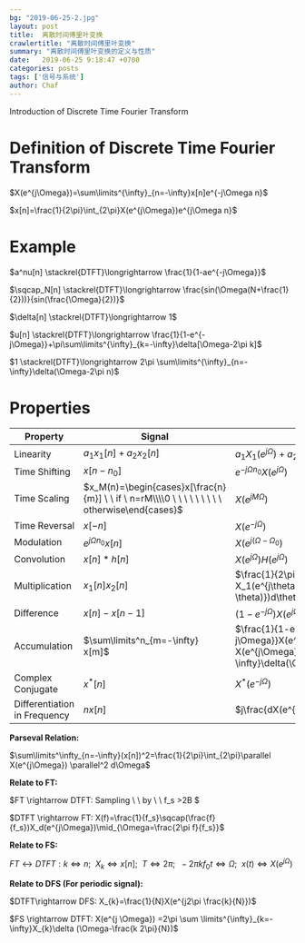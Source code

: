 ```yaml
---
bg: "2019-06-25-2.jpg"
layout: post
title:  离散时间傅里叶变换
crawlertitle: "离散时间傅里叶变换"
summary: "离散时间傅里叶变换的定义与性质"
date:   2019-06-25 9:18:47 +0700
categories: posts
tags: ['信号与系统']
author: Chaf
---
```


Introduction of Discrete Time Fourier Transform

# Definition of Discrete Time Fourier Transform

$X(e^{j\Omega})=\sum\limits^{\infty}_{n=-\infty}x[n]e^{-j\Omega n}$

$x[n]=\frac{1}{2\pi}\int_{2\pi}X(e^{j\Omega})e^{j\Omega n}$

# Example

$a^nu[n] \stackrel{DTFT}\longrightarrow \frac{1}{1-ae^{-j\Omega}}$

$\sqcap_N[n] \stackrel{DTFT}\longrightarrow \frac{sin(\Omega(N+\frac{1}{2}))}{sin(\frac{\Omega}{2})}$

$\delta[n] \stackrel{DTFT}\longrightarrow 1$

$u[n] \stackrel{DTFT}\longrightarrow \frac{1}{1-e^{-j\Omega}}+\pi\sum\limits^{\infty}_{k=-\infty}\delta[\Omega-2\pi k]$

$1 \stackrel{DTFT}\longrightarrow 2\pi \sum\limits^{\infty}_{n=-\infty}\delta(\Omega-2\pi n)$

# Properties

| Property                     | Signal                                                       | DTFT                                                         |
| ---------------------------- | ------------------------------------------------------------ | ------------------------------------------------------------ |
| Linearity                    | $a_1x_1[n]+a_2x_2[n]$                                        | $a_1X_1(e^{j\Omega})+a_2X_2(e^{j\Omega})$                    |
| Time Shifting                | $x[n-n_0]$                                                   | $e^{-j\Omega n_0}X(e^{j\Omega})$                             |
| Time Scaling                 | $x_M(n)=\begin{cases}x[\frac{n}{m}] \ \ if \ n=rM\\\\0 \ \ \ \ \ \ \ \ \ otherwise\end{cases}$ | $X(e^{jM\Omega})$                                            |
| Time Reversal                | $x[-n]$                                                      | $X(e^{-j\Omega})$                                            |
| Modulation                   | $e^{j\Omega n_0}x[n]$                                        | $X(e^{j(\Omega-\Omega_0})$                                   |
| Convolution                  | $x[n]\ast h[n]$                                              | $X(e^{j\Omega})H(e^{j\Omega})$                               |
| Multiplication               | $x_1[n]x_2[n]$                                               | $\frac{1}{2\pi} \int_{2\pi} X_1(e^{j\theta})X_2(e^{j(\Omega-\theta)})d\theta$ |
| Difference                   | $x[n]-x[n-1]$                                                | $(1-e^{-j\Omega})X(e^{j\Omega})$                             |
| Accumulation                 | $\sum\limits^n_{m=-\infty} x[m]$                             | $\frac{1}{1-e^{-j\Omega}}X(e^{j\Omega})+\pi X(e^{j\Omega})\sum\limits^{\infty}_{k=-\infty}\delta(\Omega-2\pi k)$ |
| Complex Conjugate            | $x^*[n]$                                                     | $X^*(e^{-j\Omega})$                                          |
| Differentiation in Frequency | $nx[n]$                                                      | $j\frac{dX(e^{j\Omega})}{d\Omega}$                           |

**Parseval Relation:**

$\sum\limits^\infty_{n=-\infty}(x[n])^2=\frac{1}{2\pi}\int_{2\pi}\parallel X(e^{j\Omega}) \parallel^2 d\Omega$

**Relate to FT:**

$FT \rightarrow DTFT: Sampling \ \ by \ \ f_s >2B $

$DTFT \rightarrow FT: X(f)=\frac{1}{f_s}\sqcap(\frac{f}{f_s})X_d(e^{j\Omega})\mid_{\Omega=\frac{2\pi f}{f_s}}$ 

**Relate to FS:**

$FT \longleftrightarrow DTFT: k\Longleftrightarrow n;\ \ X_k\Longleftrightarrow x[n];\ \ T \Longleftrightarrow 2\pi; \ \ -2\pi k f_0t \Longleftrightarrow \Omega; \ \ x(t) \Longleftrightarrow X(e^{j\Omega})$

**Relate to DFS (For periodic signal):**

$DTFT\rightarrow DFS: X_{k}=\frac{1}{N}X(e^{j2\pi \frac{k}{N}})$ 

$FS \rightarrow DTFT: X(e^{j \Omega}) =2\pi \sum \limits^{\infty}_{k=- \infty}X_{k}\delta (\Omega-\frac{k 2\pi}{N})$

